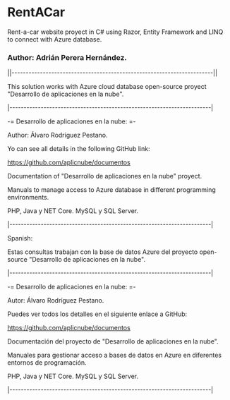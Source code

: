 # RentACar

Rent-a-car website proyect in C# using Razor, Entity Framework and LINQ to connect with Azure database.

### Author: Adrián Perera Hernández.

||-----------------------------------------------------------------------||

This solution works with Azure cloud database open-source proyect "Desarrollo de aplicaciones en la nube".

|-----------------------------------------------------------------------|

-= Desarrollo de aplicaciones en la nube: =-

Author: Álvaro Rodríguez Pestano.

Yo can see all details in the following GitHub link:

https://github.com/aplicnube/documentos

Documentation of "Desarrollo de aplicaciones en la nube" proyect.

Manuals to manage access to Azure database in different programming environments.

PHP, Java y NET Core. MySQL y SQL Server.

|-----------------------------------------------------------------------|


Spanish:

Estas consultas trabajan con la base de datos Azure del proyecto open-source "Desarrollo de aplicaciones en la nube".

|-----------------------------------------------------------------------|

-= Desarrollo de aplicaciones en la nube: =-

Autor: Álvaro Rodríguez Pestano.

Puedes ver todos los detalles en el siguiente enlace a GitHub:

https://github.com/aplicnube/documentos

Documentación del proyecto de "Desarrollo de aplicaciones en la nube".

Manuales para gestionar acceso a bases de datos en Azure en diferentes entornos de programación.

PHP, Java y NET Core. MySQL y SQL Server.

|-----------------------------------------------------------------------|

